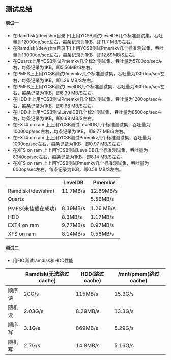 ## **测试总结**



#### **测试一**

- 在Ramdisk(/dev/shm目录下)上用YCSB测试LevelDB几个标准测试集，吞吐量为12000op/sec左右，每条记录为1KB，即11.7 MB/S左右。
- 在Ramdisk(/dev/shm目录下)上用YCSB测试Pmemkv几个标准测试集，吞吐量为13000op/sec左右，每条记录为1KB，即12.69MB/S左右。
- 在Quartz上用YCSB测试Pmemkv几个标准测试集，吞吐量为5700op/sec左右，每条记录为1KB，即5.56MB/S左右。
- 在PMFS上上用YCSB测试Pmemkv几个标准测试集，吞吐量为1300op/sec左右，每条记录为1KB，即1.26 MB/S左右。
- 在PMFS上上用YCSB测试LevelDB几个标准测试集，吞吐量为8600op/sec左右，每条记录为1KB，即8.39 MB/S左右。
- 在HDD上上用YCSB测试Pmemkv几个标准测试集，吞吐量为1200op/sec左右，每条记录为1KB，即0.68 MB/S左右。
- 在HDD上上用YCSB测试LevelDB几个标准测试集，吞吐量为8500op/sec左右，每条记录为1KB，即0.68 MB/S左右。
- 在EXT4 on ram 上上用YCSB测试LevelDB几个标准测试集，吞吐量为10000op/sec左右，每条记录为1KB，即9.77 MB/S左右。
- 在EXT4 on ram 上上用YCSB测试Pmemkv几个标准测试集，吞吐量为1000op/sec左右，每条记录为1KB，即0.97 MB/S左右。
- 在XFS on ram 上上用YCSB测试LevelDB几个标准测试集，吞吐量为8340op/sec左右，每条记录为1KB，即8.14 MB/S左右。
- 在XFS on ram 上上用YCSB测试Pmemkv几个标准测试集，吞吐量为600op/sec左右，每条记录为1KB，即0.58 MB/S左右。





|                   | LevelDB  | Pmemkv    |
| ----------------- | -------- | --------- |
| Ramdisk(/dev/shm) | 11.7MB/s | 12.69MB/s |
| Quartz            |          | 5.56MB/s  |
| PMFS(未挂载在成功)      | 8.39MB/s | 1.26 MB/s |
| HDD               | 8.3MB/s  | 1.17MB/s  |
| EXT4 on ram       | 9.77MB/s | 0.97MB/s  |
| XFS on ram        | 8.14MB/s | 0.58MB/s  |

#### 测试二

- 用FIO测试ramdisk和HDD性能

|      | Ramdisk(无法跳过cache) | HDD(跳过cache) | /mnt/pmem(跳过cache) |
| ---- | ------------------ | ------------ | ------------------ |
| 顺序读  | 20G/s              | 115MB/s      | 15.3G/s            |
| 随机读  | 2.03G/s            | 8.29MB/s     | 13.3G/s            |
| 顺序写  | 3.1G/s             | 869MB/s      | 5.29G/s            |
| 随机写  | 2.7G/s             | 14.8MB/s     | 5.16G/s            |





